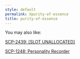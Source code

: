 ```yaml
---
style: default
permalink: Xpurity-of-essence
title: purity-of-essence
---
```

You may also like:

[SCP-2439: [SLOT UNALLOCATED]](http://scp-wiki.net/scp-2439)

[SCP-1248: Personality Recorder](http://scp-wiki.net/scp-1248)
